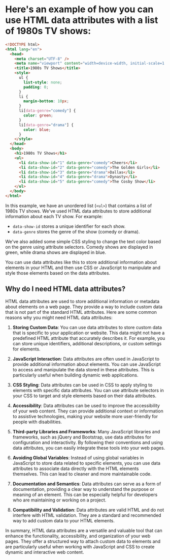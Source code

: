 # Here's an example of how you can use HTML data attributes with a list of 1980s TV shows:

```html
<!DOCTYPE html>
<html lang="en">
  <head>
    <meta charset="UTF-8" />
    <meta name="viewport" content="width=device-width, initial-scale=1.0" />
    <title>1980s TV Shows</title>
    <style>
      ul {
        list-style: none;
        padding: 0;
      }
      li {
        margin-bottom: 10px;
      }
      li[data-genre="comedy"] {
        color: green;
      }
      li[data-genre="drama"] {
        color: blue;
      }
    </style>
  </head>
  <body>
    <h1>1980s TV Shows</h1>
    <ul>
      <li data-show-id="1" data-genre="comedy">Cheers</li>
      <li data-show-id="2" data-genre="comedy">The Golden Girls</li>
      <li data-show-id="3" data-genre="drama">Dallas</li>
      <li data-show-id="4" data-genre="drama">Dynasty</li>
      <li data-show-id="5" data-genre="comedy">The Cosby Show</li>
    </ul>
  </body>
</html>
```

In this example, we have an unordered list (`<ul>`) that contains a list of 1980s TV shows. We've used HTML data attributes to store additional information about each TV show. For example:

- `data-show-id` stores a unique identifier for each show.
- `data-genre` stores the genre of the show (comedy or drama).

We've also added some simple CSS styling to change the text color based on the genre using attribute selectors. Comedy shows are displayed in green, while drama shows are displayed in blue.

You can use data attributes like this to store additional information about elements in your HTML and then use CSS or JavaScript to manipulate and style those elements based on the data attributes.

## Why do I need HTML data attributes?

HTML data attributes are used to store additional information or metadata about elements on a web page. They provide a way to include custom data that is not part of the standard HTML attributes. Here are some common reasons why you might need HTML data attributes:

1. **Storing Custom Data**: You can use data attributes to store custom data that is specific to your application or website. This data might not have a predefined HTML attribute that accurately describes it. For example, you can store unique identifiers, additional descriptions, or custom settings for elements.

2. **JavaScript Interaction**: Data attributes are often used in JavaScript to provide additional information about elements. You can use JavaScript to access and manipulate the data stored in these attributes. This is particularly useful when building dynamic web applications.

3. **CSS Styling**: Data attributes can be used in CSS to apply styling to elements with specific data attributes. You can use attribute selectors in your CSS to target and style elements based on their data attributes.

4. **Accessibility**: Data attributes can be used to improve the accessibility of your web content. They can provide additional context or information to assistive technologies, making your website more user-friendly for people with disabilities.

5. **Third-party Libraries and Frameworks**: Many JavaScript libraries and frameworks, such as jQuery and Bootstrap, use data attributes for configuration and interactivity. By following their conventions and using data attributes, you can easily integrate these tools into your web pages.

6. **Avoiding Global Variables**: Instead of using global variables in JavaScript to store data related to specific elements, you can use data attributes to associate data directly with the HTML elements themselves. This can lead to cleaner and more maintainable code.

7. **Documentation and Semantics**: Data attributes can serve as a form of documentation, providing a clear way to understand the purpose or meaning of an element. This can be especially helpful for developers who are maintaining or working on a project.

8. **Compatibility and Validation**: Data attributes are valid HTML and do not interfere with HTML validation. They are a standard and recommended way to add custom data to your HTML elements.

In summary, HTML data attributes are a versatile and valuable tool that can enhance the functionality, accessibility, and organization of your web pages. They offer a structured way to attach custom data to elements and are particularly useful when working with JavaScript and CSS to create dynamic and interactive web content.
